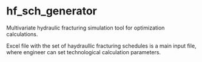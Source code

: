 # hf_sch_generator
Multivariate hydraulic fracturing simulation tool for optimization calculations.

Excel file with the set of haydraullic fracturing schedules is a main input file, where engineer can set technological calculation parameters.
